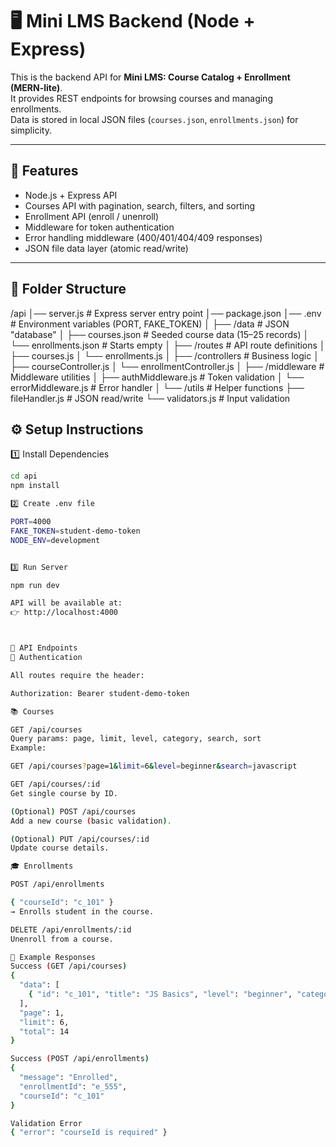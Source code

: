 # 🖥️ Mini LMS Backend (Node + Express)

This is the backend API for **Mini LMS: Course Catalog + Enrollment (MERN-lite)**.  
It provides REST endpoints for browsing courses and managing enrollments.  
Data is stored in local JSON files (`courses.json`, `enrollments.json`) for simplicity.

---

## 🚀 Features
- Node.js + Express API
- Courses API with pagination, search, filters, and sorting
- Enrollment API (enroll / unenroll)
- Middleware for token authentication
- Error handling middleware (400/401/404/409 responses)
- JSON file data layer (atomic read/write)

---

## 📂 Folder Structure

/api
│── server.js # Express server entry point
│── package.json
│── .env # Environment variables (PORT, FAKE_TOKEN)
│
├── /data # JSON "database"
│ ├── courses.json # Seeded course data (15–25 records)
│ └── enrollments.json # Starts empty
│
├── /routes # API route definitions
│ ├── courses.js
│ └── enrollments.js
│
├── /controllers # Business logic
│ ├── courseController.js
│ └── enrollmentController.js
│
├── /middleware # Middleware utilities
│ ├── authMiddleware.js # Token validation
│ └── errorMiddleware.js # Error handler
│
└── /utils # Helper functions
├── fileHandler.js # JSON read/write
└── validators.js # Input validation

## ⚙️ Setup Instructions

1️⃣ Install Dependencies
```bash
cd api
npm install

2️⃣ Create .env file

PORT=4000
FAKE_TOKEN=student-demo-token
NODE_ENV=development


3️⃣ Run Server

npm run dev

API will be available at:
👉 http://localhost:4000



📌 API Endpoints
🔑 Authentication

All routes require the header:

Authorization: Bearer student-demo-token

📚 Courses

GET /api/courses
Query params: page, limit, level, category, search, sort
Example:

GET /api/courses?page=1&limit=6&level=beginner&search=javascript

GET /api/courses/:id
Get single course by ID.

(Optional) POST /api/courses
Add a new course (basic validation).

(Optional) PUT /api/courses/:id
Update course details.

🎓 Enrollments

POST /api/enrollments

{ "courseId": "c_101" }
→ Enrolls student in the course.

DELETE /api/enrollments/:id
Unenroll from a course.

🧪 Example Responses
Success (GET /api/courses)
{
  "data": [
    { "id": "c_101", "title": "JS Basics", "level": "beginner", "category": "programming", "enrolled": false }
  ],
  "page": 1,
  "limit": 6,
  "total": 14
}

Success (POST /api/enrollments)
{
  "message": "Enrolled",
  "enrollmentId": "e_555",
  "courseId": "c_101"
}

Validation Error
{ "error": "courseId is required" }
